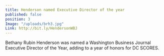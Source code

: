 ```yaml
---
title: Henderson named Executive Director of the year
published: false
position: 3
Image: "/uploads/brh3.jpg"
Link: http://bit.ly/HendersonWBJ
---
```


Bethany Rubin Henderson was named a Washington Business Journal Executive Director of the Year, adding to a year of honors for DC SCORES.